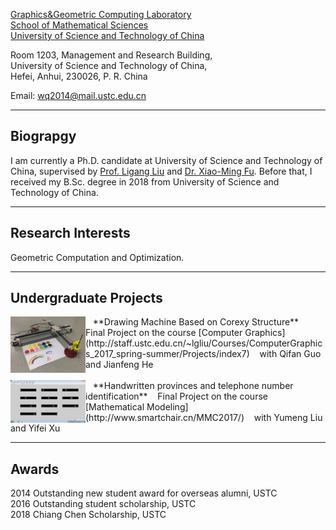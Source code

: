[Graphics&Geometric Computing Laboratory](http://gcl.ustc.edu.cn/)  
[School of Mathematical Sciences](http://math.ustc.edu.cn/)  
[University of Science and Technology of China](http://www.ustc.edu.cn/)



Room 1203, Management and Research Building,  
University of Science and Technology of China,  
Hefei, Anhui, 230026, P. R. China 


Email: <wq2014@mail.ustc.edu.cn>

* * *


## Biograpgy

I am currently a Ph.D. candidate at University of Science and Technology of China, supervised by [Prof. Ligang Liu](http://staff.ustc.edu.cn/~lgliu) and [Dr. Xiao-Ming Fu](http://staff.ustc.edu.cn/~fuxm). Before that, I received my B.Sc. degree in 2018 from University of Science and Technology of China.

* * *

## Research Interests

Geometric Computation and Optimization.

* * *

## Undergraduate Projects


<img align="left" width="120" src="/assets/img/corexy.jpg"/>
&nbsp;&nbsp; **Drawing Machine Based on Corexy Structure**  
&nbsp;&nbsp; Final Project on the course [Computer Graphics](http://staff.ustc.edu.cn/~lgliu/Courses/ComputerGraphics_2017_spring-summer/Projects/index7)  
&nbsp;&nbsp; with Qifan Guo and Jianfeng He
<br/>
<br/>
<img align="left" width="120" src="/assets/img/partitionnumber.jpg"/>
&nbsp;&nbsp; **Handwritten provinces and telephone number identification**  
&nbsp;&nbsp; Final Project on the course [Mathematical Modeling](http://www.smartchair.cn/MMC2017/)  
&nbsp;&nbsp; with Yumeng Liu and Yifei Xu


* * *

## Awards
2014 Outstanding new student award for overseas alumni, USTC  
2016 Outstanding student scholarship, USTC  
2018 Chiang Chen Scholarship, USTC
